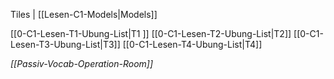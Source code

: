    Tiles | [[Lesen-C1-Models|Models]]    


   [[0-C1-Lesen-T1-Ubung-List|T1 ]]       [[0-C1-Lesen-T2-Ubung-List|T2]]       [[0-C1-Lesen-T3-Ubung-List|T3]]       [[0-C1-Lesen-T4-Ubung-List|T4]]      


*[[Passiv-Vocab-Operation-Room]]*
